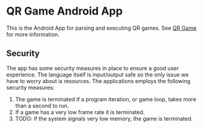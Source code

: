 # QR Game Android App

This is the Android App for parsing and executing QR games.
See [QR Game](https://github.com/SiXoS/qr-game) for more information.

## Security

The app has some security measures in place to ensure a good user experience.
The language itself is input/output safe so the only issue we have to worry about
is resources. The applications employs the following security measures:

1. The game is terminated if a program iteration, or game loop,
takes more than a second to run.
2. If a game has a very low frame rate it is terminated.
3. TODO: If the system signals very low memory, the game is terminated.

